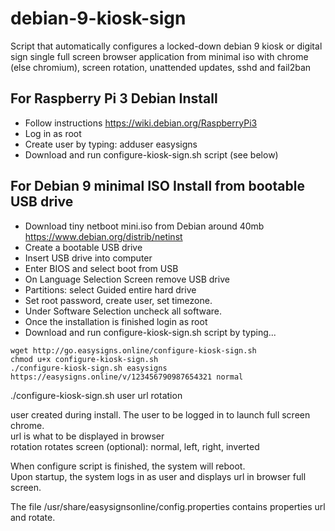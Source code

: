 # debian-9-kiosk-sign
Script that automatically configures a locked-down debian 9 kiosk or digital sign single full screen browser application from minimal iso with chrome (else chromium), screen rotation, unattended updates, sshd and fail2ban 

## For Raspberry Pi 3 Debian Install
* Follow instructions https://wiki.debian.org/RaspberryPi3
* Log in as root
* Create user by typing: adduser easysigns
* Download and run configure-kiosk-sign.sh script (see below)

## For Debian 9 minimal ISO Install from bootable USB drive
* Download tiny netboot mini.iso from Debian around 40mb https://www.debian.org/distrib/netinst
* Create a bootable USB drive
* Insert USB drive into computer
* Enter BIOS and select boot from USB
* On Language Selection Screen remove USB drive 
* Partitions: select Guided entire hard drive
* Set root password, create user, set timezone.
* Under Software Selection uncheck all software.
* Once the installation is finished login as root
* Download and run configure-kiosk-sign.sh script by typing...

```
wget http://go.easysigns.online/configure-kiosk-sign.sh
chmod u+x configure-kiosk-sign.sh
./configure-kiosk-sign.sh easysigns https://easysigns.online/v/123456790987654321 normal
```
./configure-kiosk-sign.sh user url rotation 
  
user created during install. The user to be logged in to launch full screen chrome.  
url is what to be displayed in browser  
rotation rotates screen (optional): normal, left, right, inverted  
  
When configure script is finished, the system will reboot.  
Upon startup, the system logs in as user and displays url in browser full screen.
  
The file /usr/share/easysignsonline/config.properties contains properties url and rotate.


